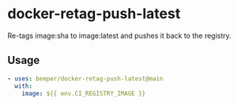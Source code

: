 # docker-retag-push-latest

Re-tags image:sha to image:latest and pushes it back to the registry.

## Usage

```yaml
- uses: beeper/docker-retag-push-latest@main
  with:
    image: ${{ env.CI_REGISTRY_IMAGE }}
```
